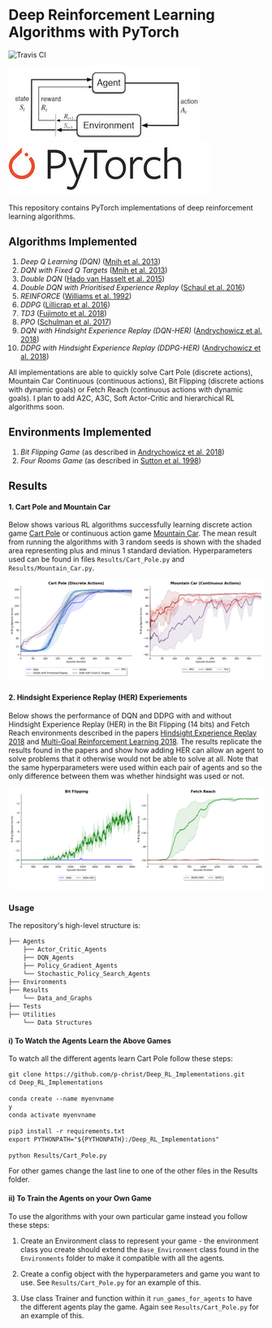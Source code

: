 # Deep Reinforcement Learning Algorithms with PyTorch

![Travis CI](https://travis-ci.org/p-christ/Deep-Reinforcement-Learning-Algorithms-with-PyTorch.svg?branch=master)

![RL](Environments/Animation_Gifs/RL_image.jpeg)   ![PyTorch](Environments/Animation_Gifs/PyTorch-logo-2.jpg)

This repository contains PyTorch implementations of deep reinforcement learning algorithms. 

## **Algorithms Implemented** 

1. *Deep Q Learning (DQN)* ([Mnih et al. 2013](https://arxiv.org/pdf/1312.5602.pdf))  
1. *DQN with Fixed Q Targets* ([Mnih et al. 2013](https://arxiv.org/pdf/1312.5602.pdf))
1. *Double DQN* ([Hado van Hasselt et al. 2015](https://arxiv.org/pdf/1509.06461.pdf))
1. *Double DQN with Prioritised Experience Replay* ([Schaul et al. 2016](https://arxiv.org/pdf/1511.05952.pdf))
1. *REINFORCE* ([Williams et al. 1992](http://www-anw.cs.umass.edu/~barto/courses/cs687/williams92simple.pdf))
1. *DDPG* ([Lillicrap et al. 2016](https://arxiv.org/pdf/1509.02971.pdf)) 
1. *TD3* ([Fujimoto et al. 2018](https://arxiv.org/abs/1802.09477))
1. *PPO* ([Schulman et al. 2017](https://openai-public.s3-us-west-2.amazonaws.com/blog/2017-07/ppo/ppo-arxiv.pdf))
1. *DQN with Hindsight Experience Replay (DQN-HER)* ([Andrychowicz et al. 2018](https://arxiv.org/pdf/1707.01495.pdf))
1. *DDPG with Hindsight Experience Replay (DDPG-HER)* ([Andrychowicz et al. 2018](https://arxiv.org/pdf/1707.01495.pdf)) 

All implementations are able to quickly solve Cart Pole (discrete actions), Mountain Car Continuous (continuous actions), 
Bit Flipping (discrete actions with dynamic goals) or Fetch Reach (continuous actions with dynamic goals). I plan to add A2C, A3C, Soft Actor-Critic and hierarchical RL algorithms soon.

## **Environments Implemented**

1. *Bit Flipping Game* (as described in [Andrychowicz et al. 2018](https://arxiv.org/pdf/1707.01495.pdf))
1. *Four Rooms Game* (as described in [Sutton et al. 1998](http://www-anw.cs.umass.edu/~barto/courses/cs687/Sutton-Precup-Singh-AIJ99.pdf))

## **Results**

#### 1. Cart Pole and Mountain Car

Below shows various RL algorithms successfully learning discrete action game [Cart Pole](https://github.com/openai/gym/wiki/CartPole-v0)
 or continuous action game [Mountain Car](https://github.com/openai/gym/wiki/MountainCarContinuous-v0). The mean result from running the algorithms 
 with 3 random seeds is shown with the shaded area representing plus and minus 1 standard deviation. Hyperparameters
 used can be found in files `Results/Cart_Pole.py` and `Results/Mountain_Car.py`. 
 
![Cart Pole and Mountain Car Results](Results/Data_and_Graphs/CartPole_and_MountainCar_Graph.png) 


#### 2. Hindsight Experience Replay (HER) Experiements

Below shows the performance of DQN and DDPG with and without Hindsight Experience Replay (HER) in the Bit Flipping (14 bits) 
and Fetch Reach environments described in the papers [Hindsight Experience Replay 2018](https://arxiv.org/pdf/1707.01495.pdf) 
and [Multi-Goal Reinforcement Learning 2018](https://arxiv.org/abs/1802.09464). The results replicate the results found in 
the papers and show how adding HER can allow an agent to solve problems that it otherwise would not be able to solve at all. Note that the same hyperparameters were used within each pair of agents and so the only difference 
between them was whether hindsight was used or not. 

![HER Experiment Results](Results/Data_and_Graphs/HER_Experiments.png)


### Usage ###

The repository's high-level structure is:
 
    ├── Agents                    
        ├── Actor_Critic_Agents   
        ├── DQN_Agents         
        ├── Policy_Gradient_Agents
        └── Stochastic_Policy_Search_Agents 
    ├── Environments   
    ├── Results             
        └── Data_and_Graphs        
    ├── Tests
    ├── Utilities             
        └── Data Structures            
   

#### i) To Watch the Agents Learn the Above Games  

To watch all the different agents learn Cart Pole follow these steps:

```commandline
git clone https://github.com/p-christ/Deep_RL_Implementations.git
cd Deep_RL_Implementations

conda create --name myenvname
y
conda activate myenvname

pip3 install -r requirements.txt
export PYTHONPATH="${PYTHONPATH}:/Deep_RL_Implementations"

python Results/Cart_Pole.py
``` 

For other games change the last line to one of the other files in the Results folder.

#### ii) To Train the Agents on your Own Game  

To use the algorithms with your own particular game instead you follow these steps:
 
1. Create an Environment class to represent your game - the environment class you create should extend the `Base_Environment` class found in the `Environments` folder to make 
it compatible with all the agents.  

2. Create a config object with the hyperparameters and game you want to use. See `Results/Cart_Pole.py` for an example of this.
3. Use class Trainer and function within it `run_games_for_agents` to have the different agents play the game. Again see `Results/Cart_Pole.py` for an example of this.
